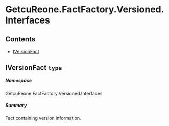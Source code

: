 <a name='assembly'></a>
# GetcuReone.FactFactory.Versioned.Interfaces

## Contents

- [IVersionFact](#T-GetcuReone-FactFactory-Versioned-Interfaces-IVersionFact 'GetcuReone.FactFactory.Versioned.Interfaces.IVersionFact')

<a name='T-GetcuReone-FactFactory-Versioned-Interfaces-IVersionFact'></a>
## IVersionFact `type`

##### Namespace

GetcuReone.FactFactory.Versioned.Interfaces

##### Summary

Fact containing version information.
